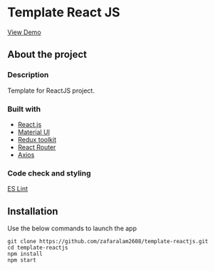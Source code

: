 # Template React JS
[View Demo](https://zafaralam2608.github.io/template-reactjs/)

## About the project

### Description
Template for ReactJS project.

### Built with
* [React.js](https://reactjs.org/)
* [Material UI](https://mui.com/material-ui/getting-started/overview/)
* [Redux toolkit](https://redux-toolkit.js.org/)
* [React Router](https://reactrouter.com/docs/en/v6)
* [Axios](https://axios-http.com/docs/intro)

### Code check and styling
[ES Lint](https://eslint.org/)

## Installation
Use the below commands to launch the app
```
git clone https://github.com/zafaralam2608/template-reactjs.git
cd template-reactjs
npm install
npm start
```
